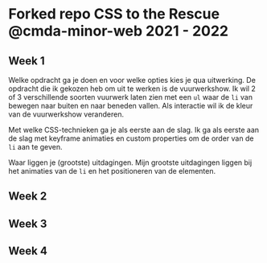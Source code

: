 # Forked repo CSS to the Rescue @cmda-minor-web 2021 - 2022

## Week 1
Welke opdracht ga je doen en voor welke opties kies je qua uitwerking.
De opdracht die ik gekozen heb om uit te werken is de vuurwerkshow. Ik wil 2 of 3 verschillende soorten vuurwerk laten zien met een `ul` waar de `li` van bewegen naar buiten en naar beneden vallen. Als interactie wil ik de kleur van de vuurwerkshow veranderen.

Met welke CSS-technieken ga je als eerste aan de slag.
Ik ga als eerste aan de slag met keyframe animaties en custom properties om de order van de `li` aan te geven.

Waar liggen je (grootste) uitdagingen.
Mijn grootste uitdagingen liggen bij het animaties van de `li` en het positioneren van de elementen.

## Week 2

## Week 3

## Week 4
